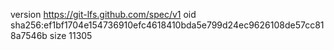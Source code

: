 version https://git-lfs.github.com/spec/v1
oid sha256:ef1bf1704e154736910efc4618410bda5e799d24ec9626108de57cc818a7546b
size 11305
